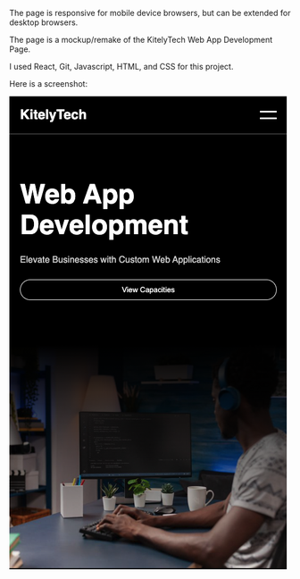 The page is responsive for mobile device browsers, but can be extended for desktop browsers.

The page is a mockup/remake of the KitelyTech Web App Development Page.

I used React, Git, Javascript, HTML, and CSS for this project.

Here is a screenshot:

![alt](./ss.png)